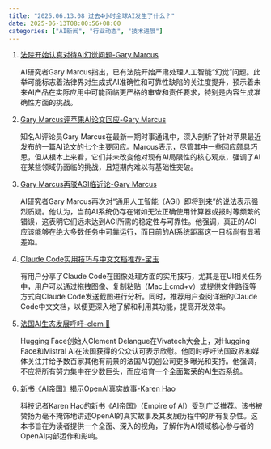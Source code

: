 ```yaml
---
title: "2025.06.13.08 过去4小时全球AI发生了什么？"
date: 2025-06-13T08:00:56+08:00
categories: ["AI新闻", "行业动态", "技术进展"]
---
```


1.  [法院开始认真对待AI幻觉问题-Gary Marcus](https://x.com/GaryMarcus/status/1933283173452165311)

    AI研究者Gary Marcus指出，已有法院开始严肃处理人工智能“幻觉”问题。此举可能标志着法律界对生成式AI准确性和可靠性缺陷的关注度提升，预示着未来AI产品在实际应用中可能面临更严格的审查和责任要求，特别是内容生成准确性方面的挑战。

2.  [Gary Marcus评苹果AI论文回应-Gary Marcus](https://x.com/GaryMarcus/status/1933276459403301252)

    知名AI评论员Gary Marcus在最新一期时事通讯中，深入剖析了针对苹果最近发布的一篇AI论文的七个主要回应。Marcus表示，尽管其中一些回应颇具巧思，但从根本上来看，它们并未改变他对现有AI局限性的核心观点，强调了AI在某些领域仍面临的挑战，且短期内难以有基础性突破。

3.  [Gary Marcus再驳AGI临近论-Gary Marcus](https://x.com/GaryMarcus/status/1933256311388713354)

    AI研究者Gary Marcus再次对“通用人工智能（AGI）即将到来”的说法表示强烈质疑。他认为，当前AI系统仍存在诸如无法正确使用计算器或报时等频繁的错误，这表明它们远未达到AGI所需的稳定性与可靠性。他强调，真正的AGI应该能够在绝大多数任务中可靠运行，而目前的AI系统距离这一目标尚有显著差距。

4.  [Claude Code实用技巧与中文文档推荐-宝玉](https://x.com/dotey/status/1933278124755550446)

    有用户分享了Claude Code在图像处理方面的实用技巧，尤其是在UI相关任务中，用户可以通过拖拽图像、复制粘贴（Mac上cmd+v）或提供文件路径等方式向Claude Code发送截图进行分析。同时，推荐用户查阅详细的Claude Code中文文档，以便更深入地了解和利用其功能，提高开发效率。

5.  [法国AI生态发展呼吁-clem 🤗](https://x.com/ClementDelangue/status/1933260711100362853)

    Hugging Face创始人Clement Delangue在Vivatech大会上，对Hugging Face和Mistral AI在法国获得的公众认可表示欣慰。他同时呼吁法国政界和媒体关注并给予数百家其他有前景的法国AI初创公司更多曝光和支持。他强调，不应将所有努力集中在少数巨头，而应培育一个全面繁荣的AI生态系统。

6.  [新书《AI帝国》揭示OpenAI真实故事-Karen Hao](https://x.com/_KarenHao/status/1933267248057119007)

    科技记者Karen Hao的新书《AI帝国》（Empire of AI）受到广泛推荐。该书被赞扬为毫不掩饰地讲述OpenAI的真实故事及其发展历程中的所有复杂性。这本书旨在为读者提供一个全面、深入的视角，了解作为AI领域核心参与者的OpenAI内部运作和影响。